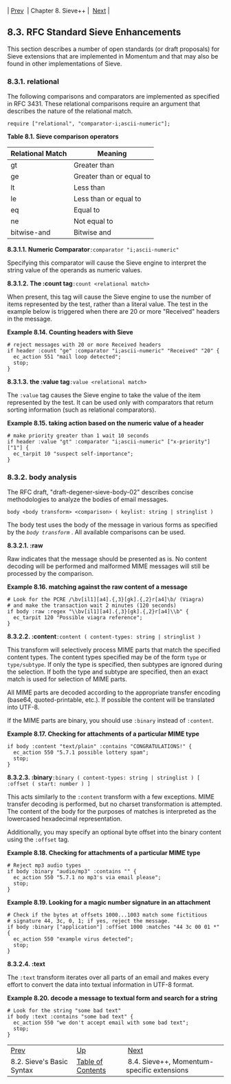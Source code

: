 | [Prev](sieve.syntax.basic)  | Chapter 8. Sieve++ |  [Next](sieve.ecaddons) |

## 8.3. RFC Standard Sieve Enhancements

This section describes a number of open standards (or draft proposals) for Sieve extensions that are implemented in Momentum and that may also be found in other implementations of Sieve.

### 8.3.1. relational

The following comparisons and comparators are implemented as specified in RFC 3431\. These relational comparisons require an argument that describes the nature of the relational match.

`require ["relational", "comparator-i;ascii-numeric"];`<a name="sieve.comparison.operators"></a>

**Table 8.1. Sieve comparison operators**

| Relational Match | Meaning |
| --- | --- |
| gt | Greater than |
| ge | Greater than or equal to |
| lt | Less than |
| le | Less than or equal to |
| eq | Equal to |
| ne | Not equal to |
| bitwise-and | Bitwise and |

**8.3.1.1. Numeric Comparator**`:comparator "i;ascii-numeric"`

Specifying this comparator will cause the Sieve engine to interpret the string value of the operands as numeric values.

**8.3.1.2. The :count tag**`:count <relational match>`

When present, this tag will cause the Sieve engine to use the number of items represented by the test, rather than a literal value. The test in the example below is triggered when there are 20 or more "Received" headers in the message.

<a name="example.sieve.count.headers"></a>

**Example 8.14. Counting headers with Sieve**

```
# reject messages with 20 or more Received headers
if header :count "ge" :comparator "i;ascii-numeric" "Received" "20" {
  ec_action 551 "mail loop detected";
  stop;
}
```

**8.3.1.3. the :value tag**`:value <relational match>`

The `:value` tag causes the Sieve engine to take the value of the item represented by the test. It can be used only with comparators that return sorting information (such as relational comparators).

<a name="example.sieve.numeric.value.header"></a>

**Example 8.15. taking action based on the numeric value of a header**

```
# make priority greater than 1 wait 10 seconds
if header :value "gt" :comparator "i;ascii-numeric" ["x-priority"] ["1"] {
  ec_tarpit 10 "suspect self-importance";
}
```

### 8.3.2. body analysis

The RFC draft, "draft-degener-sieve-body-02" describes concise methodologies to analyze the bodies of email messages.

`body <body transform> <comparison> ( keylist: string | stringlist )`

The body test uses the body of the message in various forms as specified by the *`body transform`*           . All available comparisons can be used.

**8.3.2.1. :raw**

Raw indicates that the message should be presented as is. No content decoding will be performed and malformed MIME messages will still be processed by the comparison.

<a name="example.sieve.raw.content"></a>

**Example 8.16. matching against the raw content of a message**

```
# Look for the PCRE /\bv[il1][a4].{,3}[gk].{,2}r[a4]\b/ (Viagra)
# and make the transaction wait 2 minutes (120 seconds)
if body :raw :regex "\\bv[il1][a4].{,3}[gk].{,2}r[a4]\\b" {
  ec_tarpit 120 "Possible viagra reference";
}
```

**8.3.2.2. :content**`:content ( content-types: string | stringlist )`

This transform will selectively process MIME parts that match the specified content types. The content types specified may be of the form `type` or `type/subtype`. If only the type is specified, then subtypes are ignored during the selection. If both the type and subtype are specified, then an exact match is used for selection of MIME parts.

All MIME parts are decoded according to the appropriate transfer encoding (base64, quoted-printable, etc.). If possible the content will be translated into UTF-8.

If the MIME parts are binary, you should use `:binary` instead of `:content`.

<a name="example.sieve.attachments"></a>

**Example 8.17. Checking for attachments of a particular MIME type**

```
if body :content "text/plain" :contains "CONGRATULATIONS!" {
  ec_action 550 "5.7.1 possible lottery spam";
  stop;
}
```

**8.3.2.3. :binary**`:binary ( content-types: string | stringlist ) [ :offset ( start: number ) ]`

This acts similarly to the `:content` transform with a few exceptions. MIME transfer decoding is performed, but no charset transformation is attempted. The content of the body for the purposes of matches is interpreted as the lowercased hexadecimal representation.

Additionally, you may specify an optional byte offset into the binary content using the `:offset` tag.

<a name="example.sieve.mp3"></a>

**Example 8.18. Checking for attachments of a particular MIME type**

```
# Reject mp3 audio types
if body :binary "audio/mp3" :contains "" {
  ec_action 550 "5.7.1 no mp3's via email please";
  stop;
}
```

<a name="example.sieve.magic.number"></a>

**Example 8.19. Looking for a magic number signature in an attachment**

```
# Check if the bytes at offsets 1000...1003 match some fictitious
# signature 44, 3c, 0, 1; if yes, reject the message.
if body :binary ["application"] :offset 1000 :matches "44 3c 00 01 *" {
  ec_action 550 "example virus detected";
  stop;
}
```

**8.3.2.4. :text**

The `:text` transform iterates over all parts of an email and makes every effort to convert the data into textual information in UTF-8 format.

<a name="example.sieve.decode"></a>

**Example 8.20. decode a message to textual form and search for a string**

```
# Look for the string "some bad text"
if body :text :contains "some bad text" {
  ec_action 550 "we don't accept email with some bad text";
  stop;
}
```


|     |     |     |
| --- | --- | --- |
| [Prev](sieve.syntax.basic)  | [Up](sieve) |  [Next](sieve.ecaddons) |
| 8.2. Sieve's Basic Syntax  | [Table of Contents](index) |  8.4. Sieve++, Momentum-specific extensions |
